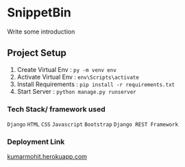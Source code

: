 # SnippetBin

Write some introduction

## Project Setup

1. Create Virtual Env : `py -m venv env`
2. Activate Virtual Env : `env\Scripts\activate`
3. Install Requirements : `pip install -r requirements.txt`
4. Start Server : `python manage.py runserver`

### Tech Stack/ framework used

`Django` `HTML` `CSS` `Javascript` `Bootstrap` `Django REST Framework`

### Deployment Link

[kumarmohit.herokuapp.com](https://kumarmohit.herokuapp.com)
